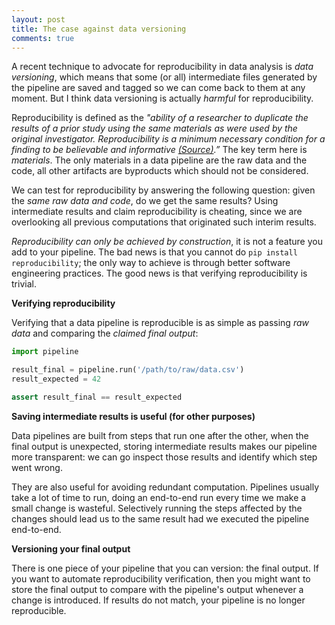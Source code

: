 ```yaml
---
layout: post
title: The case against data versioning
comments: true
---
```


A recent technique to advocate for reproducibility in data analysis is *data versioning*, which means that some (or all) intermediate files generated by the pipeline are saved and tagged so we can come back to them at any moment. But I think data versioning is actually *harmful* for reproducibility.

Reproducibility is defined as the *"ability of a researcher to duplicate the results of a prior study using the same materials as were used by the original investigator. Reproducibility is a minimum necessary condition for a finding to be believable and informative [(Source)](https://stm.sciencemag.org/content/8/341/341ps12.full).”*  The key term here is *materials*. The only materials in a data pipeline are the raw data and the code, all other artifacts are byproducts which should not be considered.

We can test for reproducibility by answering the following question: given the *same raw data and code*, do we get the same results? Using intermediate results and claim reproducibility is cheating, since we are overlooking all previous computations that originated such interim results.

*Reproducibility can only be achieved by construction*, it is not a feature you add to your pipeline. The bad news is that you cannot do `pip install reproducibility`; the only way to achieve is through better software engineering practices. The good news is that verifying reproducibility is trivial.

**Verifying reproducibility**

Verifying that a data pipeline is reproducible is as simple as passing *raw data* and comparing the *claimed final output*:

```python
import pipeline

result_final = pipeline.run('/path/to/raw/data.csv')
result_expected = 42

assert result_final == result_expected
```

**Saving intermediate results is useful (for other purposes)**

Data pipelines are built from steps that run one after the other, when the final output is unexpected, storing intermediate results makes our pipeline more transparent: we can go inspect those results and identify which step went wrong.

They are also useful for avoiding redundant computation. Pipelines usually take a lot of time to run, doing an end-to-end run every time we make a small change is wasteful. Selectively running the steps affected by the changes should lead us to the same result had we executed the pipeline end-to-end.

**Versioning your final output**

There is one piece of your pipeline that you can version: the final output. If you want to automate reproducibility verification, then you might want to store the final output to compare with the pipeline's output whenever a change is introduced. If results do not match, your pipeline is no longer reproducible.